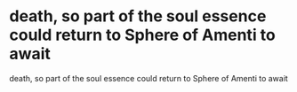 # death, so part of the soul essence could return to Sphere of Amenti to await

death, so part of the soul essence could return to Sphere of Amenti to await
